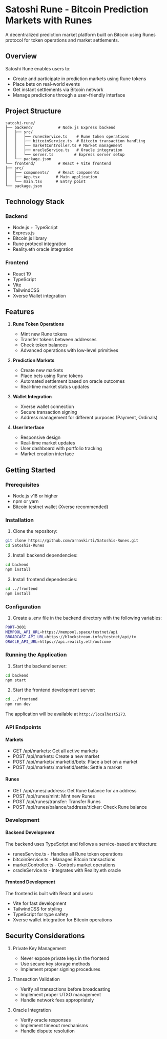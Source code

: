 # Satoshi Rune - Bitcoin Prediction Markets with Runes

A decentralized prediction market platform built on Bitcoin using Runes protocol for token operations and market settlements.

## Overview

Satoshi Rune enables users to:
- Create and participate in prediction markets using Rune tokens
- Place bets on real-world events
- Get instant settlements via Bitcoin network
- Manage predictions through a user-friendly interface

## Project Structure
```
satoshi-rune/
├── backend/           # Node.js Express backend
│   ├── src/
│   │   ├── runesService.ts    # Rune token operations
│   │   ├── bitcoinService.ts  # Bitcoin transaction handling
│   │   ├── marketController.ts # Market management
│   │   ├── oracleService.ts   # Oracle integration
│   │   └── server.ts         # Express server setup
│   └── package.json
└── frontend/          # React + Vite frontend
├── src/
│   ├── components/    # React components
│   ├── App.tsx       # Main application
│   └── main.tsx      # Entry point
└── package.json
```
## Technology Stack

### Backend
- Node.js + TypeScript
- Express.js
- Bitcoin.js library
- Rune protocol integration
- Reality.eth oracle integration

### Frontend
- React 19
- TypeScript
- Vite
- TailwindCSS
- Xverse Wallet integration

## Features

1. **Rune Token Operations**
   - Mint new Rune tokens
   - Transfer tokens between addresses
   - Check token balances
   - Advanced operations with low-level primitives

2. **Prediction Markets**
   - Create new markets
   - Place bets using Rune tokens
   - Automated settlement based on oracle outcomes
   - Real-time market status updates

3. **Wallet Integration**
   - Xverse wallet connection
   - Secure transaction signing
   - Address management for different purposes (Payment, Ordinals)

4. **User Interface**
   - Responsive design
   - Real-time market updates
   - User dashboard with portfolio tracking
   - Market creation interface

## Getting Started

### Prerequisites
- Node.js v18 or higher
- npm or yarn
- Bitcoin testnet wallet (Xverse recommended)

### Installation

1. Clone the repository:
```bash
git clone https://github.com/arnavkirti/Satoshis-Runes.git
cd Satoshis-Runes
```
2. Install backend dependencies:
```bash
cd backend
npm install
```
3. Install frontend dependencies:
```bash
cd ../frontend
npm install
```
### Configuration
1. Create a .env file in the backend directory with the following variables:
```bash
PORT=3001
MEMPOOL_API_URL=https://mempool.space/testnet/api
BROADCAST_API_URL=https://blockstream.info/testnet/api/tx
ORACLE_API_URL=https://api.reality.eth/outcome
```

### Running the Application
1. Start the backend server:
```bash
cd backend
npm start
```
2. Start the frontend development server:
```bash
cd ../frontend
npm run dev
```
The application will be available at ```http://localhost5173```.

### API Endpoints
#### Markets
- GET /api/markets: Get all active markets
- POST /api/markets: Create a new market
- POST /api/markets/:marketId/bets: Place a bet on a market
- POST /api/markets/:marketId/settle: Settle a market

#### Runes
- GET /api/runes/:address: Get Rune balance for an address
- POST /api/runes/mint: Mint new Runes
- POST /api/runes/transfer: Transfer Runes
- POST /api/runes/balance/:address/:ticker: Check Rune balance

### Development

#### Backend Development
The backend uses TypeScript and follows a service-based architecture:

- runesService.ts - Handles all Rune token operations
- bitcoinService.ts - Manages Bitcoin transactions
- marketController.ts - Controls market operations
- oracleService.ts - Integrates with Reality.eth oracle

#### Frontend Development
The frontend is built with React and uses:

- Vite for fast development
- TailwindCSS for styling
- TypeScript for type safety
- Xverse wallet integration for Bitcoin operations

## Security Considerations
1. Private Key Management
   
   - Never expose private keys in the frontend
   - Use secure key storage methods
   - Implement proper signing procedures
2. Transaction Validation
   
   - Verify all transactions before broadcasting
   - Implement proper UTXO management
   - Handle network fees appropriately
3. Oracle Integration
   
   - Verify oracle responses
   - Implement timeout mechanisms
   - Handle dispute resolution